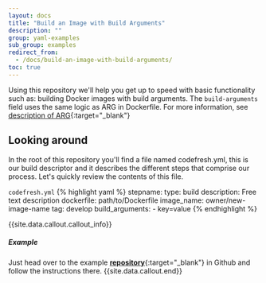 ```yaml
---
layout: docs
title: "Build an Image with Build Arguments"
description: ""
group: yaml-examples
sub_group: examples
redirect_from:
  - /docs/build-an-image-with-build-arguments/
toc: true
---
```


Using this repository we'll help you get up to speed with basic functionality such as: building Docker images with build arguments.
The ```build-arguments``` field uses the same logic as ARG in Dockerfile. For more information, see [description of ARG](https://docs.docker.com/engine/reference/builder/#/arg){:target="_blank"} 

## Looking around
In the root of this repository you'll find a file named codefresh.yml, this is our build descriptor and it describes the different steps that comprise our process. Let's quickly review the contents of this file.

  `codefresh.yml`
{% highlight yaml %}
stepname:
  type: build
  description: Free text description
  dockerfile: path/to/Dockerfile
  image_name: owner/new-image-name
  tag: develop
  build_arguments:
    - key=value
{% endhighlight %}

{{site.data.callout.callout_info}}
##### Example

Just head over to the example [**repository**](https://github.com/codefreshdemo/cf-example-build-arguments){:target="_blank"} in Github and follow the instructions there. 
{{site.data.callout.end}}
